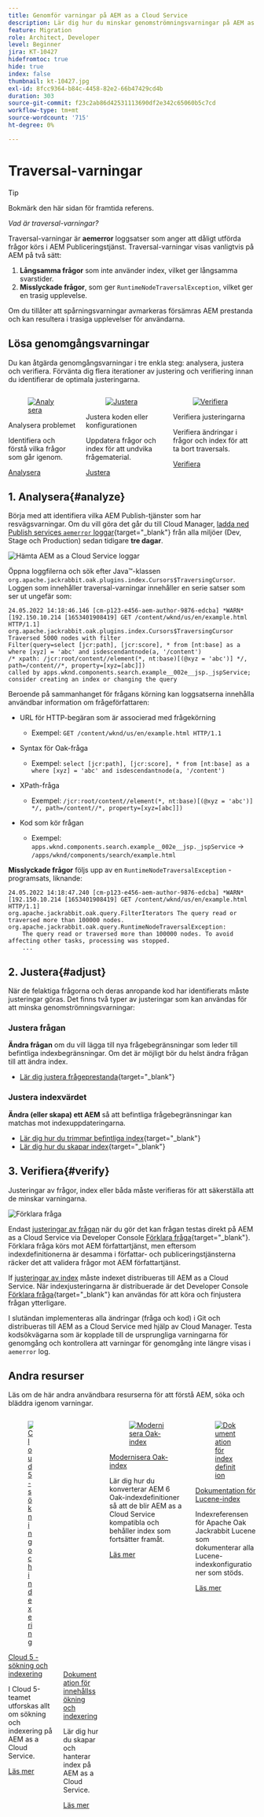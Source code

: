 ```yaml
---
title: Genomför varningar på AEM as a Cloud Service
description: Lär dig hur du minskar genomströmningsvarningar på AEM as a Cloud Service.
feature: Migration
role: Architect, Developer
level: Beginner
jira: KT-10427
hidefromtoc: true
hide: true
index: false
thumbnail: kt-10427.jpg
exl-id: 8fcc9364-b84c-4458-82e2-66b47429cd4b
duration: 303
source-git-commit: f23c2ab86d42531113690df2e342c65060b5c7cd
workflow-type: tm+mt
source-wordcount: '715'
ht-degree: 0%

---
```


# Traversal-varningar

>[!TIP]
>Bokmärk den här sidan för framtida referens.

_Vad är traversal-varningar?_

Traversal-varningar är __aemerror__ loggsatser som anger att dåligt utförda frågor körs i AEM Publiceringstjänst. Traversal-varningar visas vanligtvis på AEM på två sätt:

1. __Långsamma frågor__ som inte använder index, vilket ger långsamma svarstider.
1. __Misslyckade frågor__, som ger `RuntimeNodeTraversalException`, vilket ger en trasig upplevelse.

Om du tillåter att spårningsvarningar avmarkeras försämras AEM prestanda och kan resultera i trasiga upplevelser för användarna.

## Lösa genomgångsvarningar

Du kan åtgärda genomgångsvarningar i tre enkla steg: analysera, justera och verifiera. Förvänta dig flera iterationer av justering och verifiering innan du identifierar de optimala justeringarna.

<div class="columns is-multiline">

<!-- Analyze -->
<div class="column is-half-tablet is-half-desktop is-one-third-widescreen" aria-label="Analyze" tabindex="0">
   <div class="x-card">
       <div class="card-image">
           <figure class="image is-16by9">
               <a href="#analyze" title="Analysera" tabindex="-1">
                   <img class="is-bordered-r-small" src="./assets/traversals/1-analyze.png" alt="Analysera">
               </a>
           </figure>
       </div>
       <div class="card-content is-padded-small">
           <div class="content">
                <p class="headline is-size-5 has-text-weight-bold">Analysera problemet</p>
               <p class="is-size-6">Identifiera och förstå vilka frågor som går igenom.</p>
               <a href="#analyze" class="spectrum-Button spectrum-Button--outline spectrum-Button--primary spectrum-Button--sizeM">
                   <span class="spectrum-Button-label has-no-wrap has-text-weight-bold">Analysera</span>
               </a>
           </div>
       </div>
   </div>
</div>

<!-- Adjust -->
<div class="column is-half-tablet is-half-desktop is-one-third-widescreen" aria-label="Adjust" tabindex="0">
   <div class="x-card">
       <div class="card-image">
           <figure class="image is-16by9">
               <a href="#adjust" title="Justera" tabindex="-1">
                   <img class="is-bordered-r-small" src="./assets/traversals/2-adjust.png" alt="Justera">
               </a>
           </figure>
       </div>
       <div class="card-content is-padded-small">
           <div class="content">
                <p class="headline is-size-5 has-text-weight-bold">Justera koden eller konfigurationen</p>
               <p class="is-size-6">Uppdatera frågor och index för att undvika frågematerial.</p>
               <a href="#adjust" class="spectrum-Button spectrum-Button--outline spectrum-Button--primary spectrum-Button--sizeM">
                   <span class="spectrum-Button-label has-no-wrap has-text-weight-bold">Justera</span>
               </a>
           </div>
       </div>
   </div>
</div>

<!-- Verify -->
<div class="column is-half-tablet is-half-desktop is-one-third-widescreen" aria-label="Verify" tabindex="0">
   <div class="x-card">
       <div class="card-image">
           <figure class="image is-16by9">
               <a href="#verify" title="Verifiera" tabindex="-1">
                   <img class="is-bordered-r-small" src="./assets/traversals/3-verify.png" alt="Verifiera">
               </a>
           </figure>
       </div>
       <div class="card-content is-padded-small">
           <div class="content">
                <p class="headline is-size-5 has-text-weight-bold">Verifiera justeringarna</p>                       
               <p class="is-size-6">Verifiera ändringar i frågor och index för att ta bort traversals.</p>
               <a href="#verify" class="spectrum-Button spectrum-Button--outline spectrum-Button--primary spectrum-Button--sizeM">
                   <span class="spectrum-Button-label has-no-wrap has-text-weight-bold">Verifiera</span>
               </a>
           </div>
       </div>
   </div>
</div>

</div>

## 1. Analysera{#analyze}

Börja med att identifiera vilka AEM Publish-tjänster som har resvägsvarningar. Om du vill göra det går du till Cloud Manager, [ladda ned Publish services `aemerror` loggar](https://experienceleague.adobe.com/docs/experience-manager-learn/cloud-service/debugging/debugging-aem-as-a-cloud-service/logs.html#cloud-manager){target="_blank"} från alla miljöer (Dev, Stage och Production) sedan tidigare __tre dagar__.

![Hämta AEM as a Cloud Service loggar](./assets/traversals/download-logs.jpg)

Öppna loggfilerna och sök efter Java™-klassen `org.apache.jackrabbit.oak.plugins.index.Cursors$TraversingCursor`. Loggen som innehåller traversal-varningar innehåller en serie satser som ser ut ungefär som:

```log
24.05.2022 14:18:46.146 [cm-p123-e456-aem-author-9876-edcba] *WARN* [192.150.10.214 [1653401908419] GET /content/wknd/us/en/example.html HTTP/1.1] 
org.apache.jackrabbit.oak.plugins.index.Cursors$TraversingCursor Traversed 5000 nodes with filter 
Filter(query=select [jcr:path], [jcr:score], * from [nt:base] as a where [xyz] = 'abc' and isdescendantnode(a, '/content') 
/* xpath: /jcr:root/content//element(*, nt:base)[(@xyz = 'abc')] */, path=/content//*, property=[xyz=[abc]]) 
called by apps.wknd.components.search.example__002e__jsp._jspService; 
consider creating an index or changing the query
```

Beroende på sammanhanget för frågans körning kan loggsatserna innehålla användbar information om frågeförfattaren:

+ URL för HTTP-begäran som är associerad med frågekörning

   + Exempel: `GET /content/wknd/us/en/example.html HTTP/1.1`

+ Syntax för Oak-fråga

   + Exempel: `select [jcr:path], [jcr:score], * from [nt:base] as a where [xyz] = 'abc' and isdescendantnode(a, '/content')`

+ XPath-fråga

   + Exempel: `/jcr:root/content//element(*, nt:base)[(@xyz = 'abc')] */, path=/content//*, property=[xyz=[abc]])`

+ Kod som kör frågan

   + Exempel:  `apps.wknd.components.search.example__002e__jsp._jspService` → `/apps/wknd/components/search/example.html`

__Misslyckade frågor__ följs upp av en `RuntimeNodeTraversalException` -programsats, liknande:

```log
24.05.2022 14:18:47.240 [cm-p123-e456-aem-author-9876-edcba] *WARN* [192.150.10.214 [1653401908419] GET /content/wknd/us/en/example.html HTTP/1.1] 
org.apache.jackrabbit.oak.query.FilterIterators The query read or traversed more than 100000 nodes.
org.apache.jackrabbit.oak.query.RuntimeNodeTraversalException: 
    The query read or traversed more than 100000 nodes. To avoid affecting other tasks, processing was stopped.
    ...
```

## 2. Justera{#adjust}

När de felaktiga frågorna och deras anropande kod har identifierats måste justeringar göras. Det finns två typer av justeringar som kan användas för att minska genomströmningsvarningar:

### Justera frågan

__Ändra frågan__ om du vill lägga till nya frågebegränsningar som leder till befintliga indexbegränsningar. Om det är möjligt bör du helst ändra frågan till att ändra index.

+ [Lär dig justera frågeprestanda](https://experienceleague.adobe.com/docs/experience-manager-65/developing/bestpractices/troubleshooting-slow-queries.html#query-performance-tuning){target="_blank"}

### Justera indexvärdet

__Ändra (eller skapa) ett AEM__ så att befintliga frågebegränsningar kan matchas mot indexuppdateringarna.

+ [Lär dig hur du trimmar befintliga index](https://experienceleague.adobe.com/docs/experience-manager-65/developing/bestpractices/troubleshooting-slow-queries.html#query-performance-tuning){target="_blank"}
+ [Lär dig hur du skapar index](https://experienceleague.adobe.com/docs/experience-manager-65/developing/bestpractices/troubleshooting-slow-queries.html#create-a-new-index){target="_blank"}

## 3. Verifiera{#verify}

Justeringar av frågor, index eller båda måste verifieras för att säkerställa att de minskar varningarna.

![Förklara fråga](./assets/traversals/verify.gif)

Endast [justeringar av frågan](#adjust-the-query) när du gör det kan frågan testas direkt på AEM as a Cloud Service via Developer Console [Förklara fråga](https://experienceleague.adobe.com/docs/experience-manager-learn/cloud-service/debugging/debugging-aem-as-a-cloud-service/developer-console.html#queries){target="_blank"}. Förklara fråga körs mot AEM författartjänst, men eftersom indexdefinitionerna är desamma i författar- och publiceringstjänsterna räcker det att validera frågor mot AEM författartjänst.

If [justeringar av index](#adjust-the-index) måste indexet distribueras till AEM as a Cloud Service. När indexjusteringarna är distribuerade är det Developer Console [Förklara fråga](https://experienceleague.adobe.com/docs/experience-manager-learn/cloud-service/debugging/debugging-aem-as-a-cloud-service/developer-console.html#queries){target="_blank"} kan användas för att köra och finjustera frågan ytterligare.

I slutändan implementeras alla ändringar (fråga och kod) i Git och distribueras till AEM as a Cloud Service med hjälp av Cloud Manager. Testa kodsökvägarna som är kopplade till de ursprungliga varningarna för genomgång och kontrollera att varningar för genomgång inte längre visas i `aemerror` log.

## Andra resurser

Läs om de här andra användbara resurserna för att förstå AEM, söka och bläddra igenom varningar.

<div class="columns is-multiline">

<!-- Cloud 5 - Search &amp; Indexing -->
<div class="column is-half-tablet is-half-desktop is-one-third-widescreen" aria-label="Cloud 5 - Search &amp; Indexing" tabindex="0">
   <div class="card">
       <div class="card-image">
           <figure class="image is-16by9">
               <a href="https://experienceleague.adobe.com/docs/experience-manager-learn/cloud-service/expert-resources/cloud-5/cloud5-aem-search-and-indexing.html" title="Cloud 5 - sökning och indexering" tabindex="-1"><img class="is-bordered-r-small" src="../../../expert-resources/cloud-5/imgs/009-thumb.png" alt="Cloud 5 - sökning och indexering"></a>
           </figure>
       </div>
       <div class="card-content is-padded-small">
           <div class="content">
               <p class="headline is-size-6 has-text-weight-bold"><a href="https://experienceleague.adobe.com/docs/experience-manager-learn/cloud-service/expert-resources/cloud-5/cloud5-aem-search-and-indexing.html" title="Cloud 5 - sökning och indexering">Cloud 5 - sökning och indexering</a></p>
               <p class="is-size-6">I Cloud 5-teamet utforskas allt om sökning och indexering på AEM as a Cloud Service.</p>
               <a href="https://experienceleague.adobe.com/docs/experience-manager-learn/cloud-service/expert-resources/cloud-5/cloud5-aem-search-and-indexing.html" class="spectrum-Button spectrum-Button--outline spectrum-Button--primary spectrum-Button--sizeM">
                   <span class="spectrum-Button-label has-no-wrap has-text-weight-bold">Läs mer</span>
               </a>
           </div>
       </div>
   </div>
</div>

<!-- Content Search and Indexing -->
<div class="column is-half-tablet is-half-desktop is-one-third-widescreen" aria-label="Content Search and Indexing
" tabindex="0">
   <div class="card">
       <div class="card-image">
           <figure class="image is-16by9">
               <a href="https://experienceleague.adobe.com/docs/experience-manager-cloud-service/content/operations/indexing.html" title="Innehållssökning och indexering" tabindex="-1">
                   <img class="is-bordered-r-small" src="./assets/traversals/resources--docs.png" alt="Innehållssökning och indexering">
               </a>
           </figure>
       </div>
       <div class="card-content is-padded-small">
           <div class="content">
               <p class="headline is-size-6 has-text-weight-bold"><a href="https://experienceleague.adobe.com/docs/experience-manager-cloud-service/content/operations/indexing.html" title="Innehållssökning och indexering">Dokumentation för innehållssökning och indexering</a></p>
               <p class="is-size-6">Lär dig hur du skapar och hanterar index på AEM as a Cloud Service.</p>
               <a href="https://experienceleague.adobe.com/docs/experience-manager-cloud-service/content/operations/indexing.html" class="spectrum-Button spectrum-Button--outline spectrum-Button--primary spectrum-Button--sizeM">
                   <span class="spectrum-Button-label has-no-wrap has-text-weight-bold">Läs mer</span>
               </a>
           </div>
       </div>
   </div>
</div>

<!-- Modernizing your Oak indexes -->
<div class="column is-half-tablet is-half-desktop is-one-third-widescreen" aria-label="Modernizing your Oak indexes" tabindex="0">
   <div class="card">
       <div class="card-image">
           <figure class="image is-16by9">
               <a href="https://experienceleague.adobe.com/docs/experience-manager-learn/cloud-service/migration/moving-to-aem-as-a-cloud-service/search-and-indexing.html" title="Modernisera Oak-index" tabindex="-1">
                   <img class="is-bordered-r-small" src="./assets/traversals/resources--aem-experts-series.png" alt="Modernisera Oak-index">
               </a>
           </figure>
       </div>
       <div class="card-content is-padded-small">
           <div class="content">
               <p class="headline is-size-6 has-text-weight-bold"><a href="https://experienceleague.adobe.com/docs/experience-manager-learn/cloud-service/migration/moving-to-aem-as-a-cloud-service/search-and-indexing.html" title="Modernisera Oak-index">Modernisera Oak-index</a></p>
               <p class="is-size-6">Lär dig hur du konverterar AEM 6 Oak-indexdefinitioner så att de blir AEM as a Cloud Service kompatibla och behåller index som fortsätter framåt.</p>
               <a href="https://experienceleague.adobe.com/docs/experience-manager-learn/cloud-service/migration/moving-to-aem-as-a-cloud-service/search-and-indexing.html" class="spectrum-Button spectrum-Button--outline spectrum-Button--primary spectrum-Button--sizeM">
                   <span class="spectrum-Button-label has-no-wrap has-text-weight-bold">Läs mer</span>
               </a>
           </div>
       </div>
   </div>
</div>

<!-- Index definition documentation -->
<div class="column is-half-tablet is-half-desktop is-one-third-widescreen" aria-label="Index definition documentation" tabindex="0">
   <div class="card">
       <div class="card-image">
           <figure class="image is-16by9">
               <a href="https://jackrabbit.apache.org/oak/docs/query/lucene.html" title="Dokumentation för indexdefinition" tabindex="-1">
                   <img class="is-bordered-r-small" src="./assets/traversals/resources--oak-docs.png" alt="Dokumentation för indexdefinition">
               </a>
           </figure>
       </div>
       <div class="card-content is-padded-small">
           <div class="content">
               <p class="headline is-size-6 has-text-weight-bold"><a href="https://jackrabbit.apache.org/oak/docs/query/lucene.html" title="Dokumentation för indexdefinition">Dokumentation för Lucene-index</a></p>
               <p class="has-ellipsis is-size-6">Indexreferensen för Apache Oak Jackrabbit Lucene som dokumenterar alla Lucene-indexkonfigurationer som stöds.</p>
               <a href="https://jackrabbit.apache.org/oak/docs/query/lucene.html" class="spectrum-Button spectrum-Button--outline spectrum-Button--primary spectrum-Button--sizeM">
                   <span class="spectrum-Button-label has-no-wrap has-text-weight-bold">Läs mer</span>
               </a>
           </div>
       </div>
   </div>
</div>

</div>
